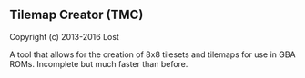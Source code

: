Tilemap Creator (TMC)
--------------------------
Copyright (c) 2013-2016 Lost

A tool that allows for the creation of 8x8 tilesets and tilemaps for use in GBA ROMs. Incomplete but much faster than before.

